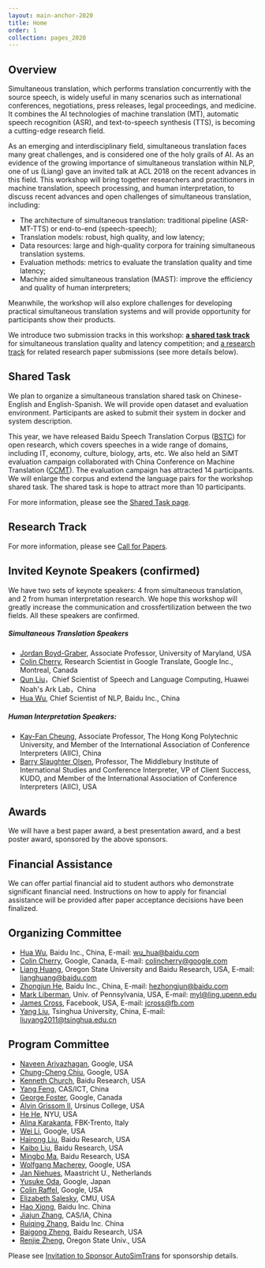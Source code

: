 ```yaml
---
layout: main-anchor-2020
title: Home
order: 1
collection: pages_2020
---
```


## Overview

Simultaneous translation, which performs translation concurrently with the source speech, is widely useful in many scenarios such as international conferences, negotiations, press releases, legal proceedings, and medicine. It combines the AI technologies of machine translation (MT), automatic speech recognition (ASR), and text-to-speech synthesis (TTS), is becoming a cutting-edge research field.

As an emerging and interdisciplinary field, simultaneous translation faces many great challenges, and is considered one of the holy grails of AI. As an evidence of the growing importance of simultaneous translation within NLP, one of us (Liang) gave an invited talk at ACL 2018 on the recent advances in this field. This workshop will bring together researchers and practitioners in machine translation, speech processing, and human interpretation, to discuss recent advances and open challenges of simultaneous translation, including:
- The architecture of simultaneous translation: traditional pipeline (ASR-MT-TTS) or end-to-end (speech-speech);
- Translation models: robust, high quality, and low latency;
- Data resources: large and high-quality corpora for training simultaneous translation systems.
- Evaluation methods: metrics to evaluate the translation quality and time latency;
- Machine aided simultaneous translation (MAST): improve the efficiency and quality of human interpreters;

Meanwhile, the workshop will also explore challenges for developing practical simultaneous translation systems and will provide opportunity for participants show their products.


We introduce two submission tracks in this workshop: [**a shared task track**](shared) for simultaneous translation quality and latency competition; and [a research track](cfp) for related research paper submissions (see more details below).


## Shared Task
We plan to organize a simultaneous translation shared task on Chinese-English and English-Spanish. We will provide open dataset and evaluation environment. Participants are asked to submit their system in docker and system description.

This year, we have released Baidu Speech Translation Corpus ([BSTC](https://ai.baidu.com/broad/subordinate?dataset=bstc)) for open research, which covers speeches in a wide range of domains, including IT, economy, culture, biology, arts, etc. We also held an SiMT evaluation campaign collaborated with China Conference on Machine Translation ([CCMT](http://ccmt2019.jxnu.edu.cn/page/main1923/pctz.htm)). The evaluation campaign has attracted 14 participants.
We will enlarge the corpus and extend the language pairs for the workshop shared task. The shared task is hope to attract more than 10 participants.

For more information, please see the [Shared Task page](shared).


## Research Track


For more information, please see [Call for Papers](cfp).



## Invited Keynote Speakers (confirmed)

We have two sets of keynote speakers: 4 from simultaneous translation, and 2 from human interpretation research. We hope this workshop will greatly increase the communication and crossfertilization between the two fields. All these speakers are confirmed.

##### Simultaneous Translation Speakers

- [Jordan Boyd-Graber](http://users.umiacs.umd.edu/~jbg), Associate Professor, University of Maryland, USA
- [Colin Cherry](https://sites.google.com/site/colinacherry), Research Scientist in Google Translate, Google Inc., Montreal, Canada
- [Qun Liu](https://scholar.google.com.sg/citations?user=2HhiGzcAAAAJ&hl=en)，Chief Scientist of Speech and Language Computing, Huawei Noah's Ark Lab，China
- [Hua Wu](http://research.baidu.com/People/index-view?id=121), Chief Scientist of NLP, Baidu Inc., China

##### Human Interpretation Speakers:

- [Kay-Fan Cheung](https://www.polyu.edu.hk/cbs/cts/en/people/members/58-dr-cheung-kay-fan-andrew), Associate Professor, The Hong Kong Polytechnic University, and Member of the International Association of Conference Interpreters (AIIC), China
- [Barry Slaughter Olsen](https://www.middlebury.edu/institute/people/barry-slaughter-olsen), Professor, The Middlebury Institute of International Studies and Conference Interpreter, VP of Client Success, KUDO, and Member of the International Association of Conference Interpreters (AIIC), USA

## Awards
We will have a best paper award, a best presentation award, and a best poster award, sponsored by the above sponsors.

## Financial Assistance
We can offer partial financial aid to student authors who demonstrate significant financial need.
Instructions on how to apply for financial assistance will be provided after paper acceptance decisions have been finalized.

## Organizing Committee

- [Hua Wu](http://research.baidu.com/People/index-view?id=121), Baidu Inc., China, E-mail: wu_hua@baidu.com
- [Colin Cherry](https://sites.google.com/site/colinacherry/), Google, Canada, E-mail: colincherry@google.com
- [Liang Huang](http://eecs.oregonstate.edu/~huanlian), Oregon State University and Baidu Research, USA, E-mail: lianghuang@baidu.com
- [Zhongjun He](https://scholar.google.com/citations?user=a-1wSFYAAAAJ&hl=en), Baidu Inc., China, E-mail: hezhongjun@baidu.com
- [Mark Liberman](https://www.ling.upenn.edu/~myl/), Univ. of Pennsylvania, USA, E-mail: myl@ling.upenn.edu
- [James Cross](http://scholar.google.com/citations?hl=en&user=Oef7pDkAAAAJ), Facebook, USA, E-mail: jcross@fb.com
- [Yang Liu](http://nlp.csai.tsinghua.edu.cn/~ly/), Tsinghua University, China, E-mail: liuyang2011@tsinghua.edu.cn


## Program Committee

- [Naveen Arivazhagan](https://scholar.google.com/citations?user=9KGy35AAAAAJ&hl=en), Google, USA
- [Chung-Cheng Chiu](https://scholar.google.com/citations?user=8bNM5WgAAAAJ&hl=en), Google, USA
- [Kenneth Church](http://www.cs.jhu.edu/~kchurch/), Baidu Research, USA
- [Yang Feng](http://sourcedb.ict.cas.cn/cn/jssrck/201709/t20170910_4857722.html), CAS/ICT, China
- [George Foster](https://scholar.google.com/citations?user=Hr8KyG4AAAAJ&hl=en), Google, Canada
- [Alvin Grissom II](https://www.ursinus.edu/live/profiles/3125-alvin-grissom-ii), Ursinus College, USA
- [He He](https://hhexiy.github.io/), NYU, USA
- [Alina Karakanta](https://ict.fbk.eu/people/detail/alina-karakanta/), FBK-Trento, Italy
- [Wei Li](https://research.google/people/106528/), Google, USA
- [Hairong Liu](https://scholar.google.com/citations?user=4oISQDYAAAAJ&hl=en), Baidu Research, USA
- [Kaibo Liu](https://scholar.google.com/citations?user=Ec-zt90AAAAJ&hl=en), Baidu Research, USA
- [Mingbo Ma](http://mingboma.com/), Baidu Research, USA
- [Wolfgang Macherey](https://ai.google/research/people/author7590/), Google, USA
- [Jan Niehues](https://www.maastrichtuniversity.nl/jan.niehues), Maastricht U., Netherlands
- [Yusuke Oda](https://scholar.google.com/citations?user=Re6oRt4AAAAJ&hl=en), Google, Japan
- [Colin Raffel](https://colinraffel.com/), Google, USA
- [Elizabeth Salesky](https://www.lti.cs.cmu.edu/people/222218365/elizabeth-salesky), CMU, USA
- [Hao Xiong](https://scholar.google.com/citations?user=RDvwXDsAAAAJ&hl=en), Baidu Inc. China
- [Jiajun Zhang](http://www.nlpr.ia.ac.cn/cip/jjzhang.htm), CAS/IA, China
- [Ruiqing Zhang](https://cn.linkedin.com/in/ruiqing-zhang-36b99b61), Baidu Inc. China
- [Baigong Zheng](https://www.aclweb.org/anthology/people/b/baigong-zheng/), Baidu Research, USA
- [Renjie Zheng](http://www.renj.me/), Oregon State Univ., USA




Please see [Invitation to Sponsor AutoSimTrans](assets/docs/sponsorship.pdf) for sponsorship details.
